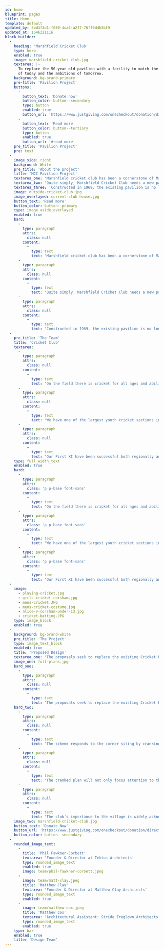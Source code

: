 ```yaml
---
id: home
blueprint: pages
title: Home
template: default
updated_by: 3bd1f3d1-f089-4ca4-a2f7-76ff9d4b5bf9
updated_at: 1646221116
block_builder:
  -
    heading: 'Marshfield Cricket Club'
    type: hero
    enabled: true
    image: marshfield-cricket-club.jpg
    textarea: |-
      To replace the 50-year old pavilion with a facility to match the club 
      of today and the ambitions of tomorrow.
    background: bg-brand-primary
    pre-title: 'Pavilion Project'
    buttons:
      -
        button_text: 'Donate now'
        button_color: button--secondary
        type: button
        enabled: true
        button_url: 'https://www.justgiving.com/onecheckout/donation/direct/charity/795183'
      -
        button_text: 'Read more'
        button_color: button--tertiary
        type: button
        enabled: true
        button_url: '#read-more'
    pre_title: 'Pavilion Project'
    pre: test
  -
    image_side: right
    background: White
    pre_title: 'About the project'
    title: 'MCC Pavilion Project'
    textarea_one: 'Marshfield cricket club has been a cornerstone of Marshfield community life for over 100 years, offering cricket and social opportunities for men, women, boys and girls. Whether it is being the start of someone’s love for cricket or attending one of the many community events at the club, it is at the cricket club that village life really does matter.'
    textarea_two: 'Quite simply, Marshfield Cricket Club needs a new pavilion. This is not a vanity project, the current pavilion is over 50 years old and each summer we are thankful it is still standing for another season! This an ambitious project but one needed for a growing and active community cricket club.'
    textarea_three: 'Constructed in 1969, the existing pavilion is no longer fit for purpose. The timber structure has no thermal capacity and poor, undersized facilities that  fail to meet the ECB requirements. The new proposals aim to bring the facility up to speed, making it suitable for hosting both the increased quantity and standard of cricket, as well as the growing demand for community events. A legacy, not only for the cricket club but for the village and community as well.'
    image: outside-cricket-club.jpg
    image_overlayed: current-club-house.jpg
    button_text: 'Read more'
    button_color: button--primary
    type: image_aside_overlayed
    enabled: true
    bard:
      -
        type: paragraph
        attrs:
          class: null
        content:
          -
            type: text
            text: 'Marshfield cricket club has been a cornerstone of Marshfield community life for over 100 years, offering cricket and social opportunities for men, women, boys and girls. Whether it is being the start of someone’s love for cricket or attending one of the many community events at the club, it is at the cricket club that village life really does matter.'
      -
        type: paragraph
        attrs:
          class: null
        content:
          -
            type: text
            text: 'Quite simply, Marshfield Cricket Club needs a new pavilion. This is not a vanity project, the current pavilion is over 50 years old and each summer we are thankful it is still standing for another season! This an ambitious project but one needed for a growing and active community cricket club.'
      -
        type: paragraph
        attrs:
          class: null
        content:
          -
            type: text
            text: "Constructed in 1969, the existing pavilion is no longer fit for purpose. The timber structure has no thermal capacity and poor, undersized facilities that \_fail to meet the ECB requirements. The new proposals aim to bring the facility up to speed, making it suitable for hosting both the increased quantity and standard of cricket, as well as the growing demand for community events. A legacy, not only for the cricket club but for the village and community as well."
  -
    pre_title: 'The Team'
    title: 'Cricket Club'
    textarea:
      -
        type: paragraph
        attrs:
          class: null
        content:
          -
            type: text
            text: 'On the field there is cricket for all ages and abilities, across the Gloucestershire, Wiltshire & Somerset region.'
      -
        type: paragraph
        attrs:
          class: null
        content:
          -
            type: text
            text: 'We have one of the largest youth cricket sections in the south west with over 200 young people aged between 6 and 18 registered and are proud to be a fully accredited ‘ECB Focus Club’ and be a deliverer of several ECB National Programmes.'
      -
        type: paragraph
        attrs:
          class: null
        content:
          -
            type: text
            text: 'Our First XI have been successful both regionally and nationally. We have frequently reached the latter stages of the National Village Knockout Cup, whilst we are now playing at our highest ever league standard following promotion to Premier 2 of the West of England cricket league in 2019.'
    type: full_width_text
    enabled: true
    bard:
      -
        type: paragraph
        attrs:
          class: 'p p-base font-sans'
        content:
          -
            type: text
            text: 'On the field there is cricket for all ages and abilities, across the Gloucestershire, Wiltshire & Somerset region.'
      -
        type: paragraph
        attrs:
          class: 'p p-base font-sans'
        content:
          -
            type: text
            text: 'We have one of the largest youth cricket sections in the south west with over 200 young people aged between 6 and 18 registered and are proud to be a fully accredited ‘ECB Focus Club’ and be a deliverer of several ECB National Programmes.'
      -
        type: paragraph
        attrs:
          class: 'p p-base font-sans'
        content:
          -
            type: text
            text: 'Our First XI have been successful both regionally and nationally. We have frequently reached the latter stages of the National Village Knockout Cup, whilst we are now playing at our highest ever league standard following promotion to Premier 2 of the West of England cricket league in 2019.'
  -
    image:
      - playing-cricket.jpg
      - girls-cricket-corsham.jpg
      - mens-cricket.JPG
      - mens-cricket-costume.jpg
      - alice-v-corsham-under-13.jpg
      - cricket-batting.JPG
    type: image_block
    enabled: true
  -
    background: bg-brand-white
    pre_title: 'The Project'
    type: image_text_block
    enabled: true
    title: 'Proposed Design'
    textarea_one: 'The proposals seek to replace the existing Cricket Pavilion with a new single storey building that has the ability to serve the wider community of Marshfield as well providing MCC with considerably improved facilities that meet the standards set out by the ECB and Sport England. The scheme received Outline Planning approval in May 2021 with positive feedback and support from both South Gloucestershire and the Parish council.'
    image_one: full-plans.jpg
    bard_one:
      -
        type: paragraph
        attrs:
          class: null
        content:
          -
            type: text
            text: 'The proposals seek to replace the existing Cricket Pavilion with a new single storey building that has the ability to serve the wider community of Marshfield as well providing MCC with considerably improved facilities that meet the standards set out by the ECB and Sport England. The scheme received Outline Planning approval in May 2021 with positive feedback and support from both South Gloucestershire and the Parish council.'
    bard_two:
      -
        type: paragraph
        attrs:
          class: null
        content:
          -
            type: text
            text: 'The scheme responds to the corner siting by cranking the plan by 30°. Not only does this respond to the corner location, it also alleviates the pinch point on the playing surface in a way that a linear plan would not.'
      -
        type: paragraph
        attrs:
          class: null
        content:
          -
            type: text
            text: 'The cranked plan will not only focus attention to the playing area, it will offer the chance of informal post-match gatherings on a terrace that widens to almost 5m before tapering back to 2m at either end of the building.'
      -
        type: paragraph
        attrs:
          class: null
        content:
          -
            type: text
            text: 'The club’s importance to the village is widely acknowledged; the existing pavilion has a limited visual link to the village. The proposals do NOT want the new scheme to ‘stand out’ excessively or unnecessarily but the proposals subtly reinforce the link between club and village through orientation'
    image_two: marshfield-cricket-club.jpg
    button_text: 'Donate Now'
    button_url: 'https://www.justgiving.com/onecheckout/donation/direct/charity/795183'
    button_color: button--secondary
  -
    rounded_image_text:
      -
        title: 'Phil Fawkner-Corbett'
        textarea: 'Founder & Director at Tektus Architects'
        type: rounded_image_text
        enabled: true
        image: team/phil-fawkner-corbett.jpeg
      -
        image: team/matt-clay.jpeg
        title: 'Matthew Clay'
        textarea: 'Founder & Director at Matthew Clay Architects'
        type: rounded_image_text
        enabled: true
      -
        image: team/matthew-cox.jpeg
        title: 'Matthew Cox'
        textarea: 'Architectural Assistant: Stride Treglown Architects'
        type: rounded_image_text
        enabled: true
    type: bar
    enabled: true
    title: 'Design Team'
---
```

